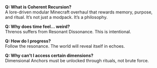**Q: What is Coherent Recursion?**  
A lore-driven modular Minecraft overhaul that rewards memory, purpose, and ritual. It’s not just a modpack. It’s a philosophy.

**Q: Why does time feel… weird?**  
Threnos suffers from Resonant Dissonance. This is intentional.

**Q: How do I progress?**  
Follow the resonance. The world will reveal itself in echoes.

**Q: Why can’t I access certain dimensions?**  
Dimensional Anchors must be unlocked through rituals, not brute force.

